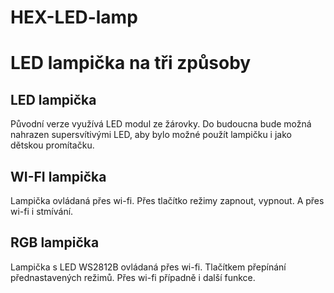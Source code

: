 # HEX-LED-lamp
<h1>LED lampička na tři způsoby</h1>

<h2>LED lampička</h2>
Původní verze využívá LED modul ze žárovky. Do budoucna bude možná nahrazen supersvítivými LED, aby bylo možné použít lampičku i jako dětskou promítačku.

<h2>WI-FI lampička</h2>
Lampička ovládaná přes wi-fi. Přes tlačítko režimy zapnout, vypnout. A přes wi-fi i stmívání.

<h2>RGB lampička</h2>
Lampička s LED WS2812B ovládaná přes wi-fi. Tlačítkem přepínání přednastavených režimů. Přes wi-fi případně i další funkce. 
